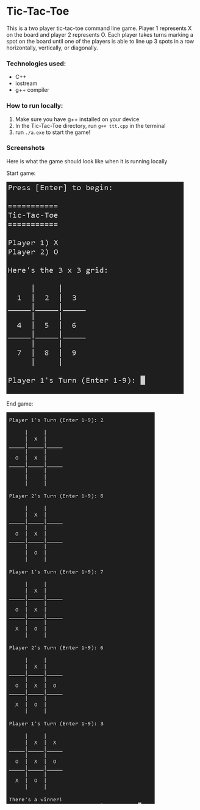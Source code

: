 # Tic-Tac-Toe

This is a two player tic-tac-toe command line game. Player 1 represents X on the board and player 2 represents O. Each player takes turns marking a spot on the board until one of the players is able to line up 3 spots in a row horizontally, vertically, or diagonally.

### Technologies used:

  - C++
  - iostream
  - g++ compiler

### How to run locally:

  1) Make sure you have g++ installed on your device
  2) In the Tic-Tac-Toe directory, run `g++ ttt.cpp` in the terminal
  3) run `./a.exe` to start the game!

### Screenshots

Here is what the game should look like when it is running locally

Start game:

![](https://github.com/MasonBoom/Tic-Tac-Toe/blob/5a9253d22b8efc7c2b24f215b0cfc6315132d805/images/play.cpp%20-%20Tic-Tac-Toe%20-%20Visual%20Studio%20Code%204_21_2022%205_44_23%20AM%20(2).png)

End game:

![](https://github.com/MasonBoom/Tic-Tac-Toe/blob/346d432140218074240c2baaea47b05e26f0edf2/images/play.cpp%20-%20Tic-Tac-Toe%20-%20Visual%20Studio%20Code%204_21_2022%205_45_22%20AM%20(2).png)
